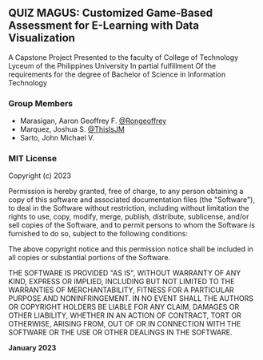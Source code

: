 ## QUIZ MAGUS: Customized Game-Based Assessment for E-Learning with Data Visualization

A Capstone Project Presented to the faculty of College of Technology Lyceum of the Philippines University In partial fulfillment
Of the requirements for the degree of Bachelor of Science in Information Technology

### Group Members
- Marasigan, Aaron Geoffrey F. [@Rongeoffrey](https://github.com/Rongeoffrey)
- Marquez, Joshua S. [@ThisIsJM](https://github.com/ThisIsJM)
- Sarto, John Michael V.

### MIT License

Copyright (c) 2023

Permission is hereby granted, free of charge, to any person obtaining a copy
of this software and associated documentation files (the "Software"), to deal
in the Software without restriction, including without limitation the rights
to use, copy, modify, merge, publish, distribute, sublicense, and/or sell
copies of the Software, and to permit persons to whom the Software is
furnished to do so, subject to the following conditions:

The above copyright notice and this permission notice shall be included in all
copies or substantial portions of the Software.

THE SOFTWARE IS PROVIDED "AS IS", WITHOUT WARRANTY OF ANY KIND, EXPRESS OR
IMPLIED, INCLUDING BUT NOT LIMITED TO THE WARRANTIES OF MERCHANTABILITY,
FITNESS FOR A PARTICULAR PURPOSE AND NONINFRINGEMENT. IN NO EVENT SHALL THE
AUTHORS OR COPYRIGHT HOLDERS BE LIABLE FOR ANY CLAIM, DAMAGES OR OTHER
LIABILITY, WHETHER IN AN ACTION OF CONTRACT, TORT OR OTHERWISE, ARISING FROM,
OUT OF OR IN CONNECTION WITH THE SOFTWARE OR THE USE OR OTHER DEALINGS IN THE
SOFTWARE.

**January 2023**
